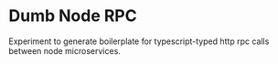 # Dumb Node RPC

Experiment to generate boilerplate for typescript-typed http rpc calls between node microservices.
